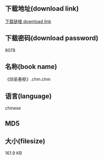 ## 下载地址(download link)
[下载链接 download link](https://tutu365.netlify.app/?s=%E3%80%8A%E5%9B%9B%E5%9C%A3%E6%82%AC%E6%9E%A2%E3%80%8B.chm)

## 下载密码(download password)
8078

## 名称(book name)
《四圣悬枢》.chm.chm

## 语言(language)
chinese

## MD5


## 大小(filesize)
161.9 KB
